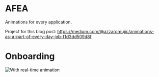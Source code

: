 # AFEA
Animations for every application.

Project for this blog post:
https://medium.com/@azzaromujic/animations-as-a-part-of-every-day-job-f1d3dd509d8f

# Onboarding


![With real-time animation](https://cdn-images-1.medium.com/max/1600/1*u9MuR6HKfUyX6gAL6j1_RA.gif)

